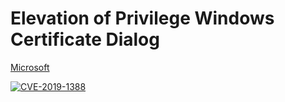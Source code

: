 # Elevation of Privilege Windows Certificate Dialog

[Microsoft](https://portal.msrc.microsoft.com/en-US/security-guidance/advisory/CVE-2019-1388)

[![CVE-2019-1388](http://img.youtube.com/vi/n8wf_2epc8k/0.jpg)](http://www.youtube.com/watch?v=n8wf_2epc8k "CVE-2019-1388")
